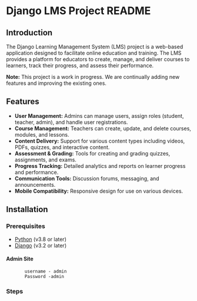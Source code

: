 # Django LMS Project README

## Introduction
The Django Learning Management System (LMS) project is a web-based application designed to facilitate online education and training. The LMS provides a platform for educators to create, manage, and deliver courses to learners, track their progress, and assess their performance.

**Note:** This project is a work in progress. We are continually adding new features and improving the existing ones.

## Features
- **User Management:** Admins can manage users, assign roles (student, teacher, admin), and handle user registrations.
- **Course Management:** Teachers can create, update, and delete courses, modules, and lessons.
- **Content Delivery:** Support for various content types including videos, PDFs, quizzes, and interactive content.
- **Assessment & Grading:** Tools for creating and grading quizzes, assignments, and exams.
- **Progress Tracking:** Detailed analytics and reports on learner progress and performance.
- **Communication Tools:** Discussion forums, messaging, and announcements.
- **Mobile Compatibility:** Responsive design for use on various devices.

## Installation
### Prerequisites
- [Python](https://www.python.org/downloads/) (v3.8 or later)
- [Django](https://www.djangoproject.com/) (v3.2 or later)

#### Admin Site 
           username - admin
           Password -admin

### Steps


